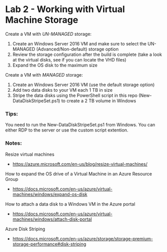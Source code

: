 # Lab 2 - Working with Virtual Machine Storage

Create a VM with *UN-MANAGED* storage:

1. Create an Windows Server 2016 VM and make sure to select the UN-MANAGED (Advanced/Non-default) storage option
2. Review the storage configuration after the build is complete (take a look at the virtual disks, see if you can locate the VHD files)
3. Expand the OS disk to the maximum size

Create a VM with *MANAGED* storage:

1. Create an Windows Server 2016 VM (use the default storage option)
2. Add two data disks to your VM each 1 TB in size
3. Stripe the data disks using the PowerShell script in this repo (New-DataDiskStripeSet.ps1) to create a 2 TB volume in Windows

### Tips:

You need to run the New-DataDiskStripeSet.ps1 from Windows. You can either RDP to the server or use the custom script extention.

### Notes:

Resize virtual machines
* https://azure.microsoft.com/en-us/blog/resize-virtual-machines/

How to expand the OS drive of a Virtual Machine in an Azure Resource Group
* https://docs.microsoft.com/en-us/azure/virtual-machines/windows/expand-os-disk

How to attach a data disk to a Windows VM in the Azure portal
* https://docs.microsoft.com/en-us/azure/virtual-machines/windows/attach-disk-portal

Azure Disk Striping
* https://docs.microsoft.com/en-us/azure/storage/storage-premium-storage-performance#disk-striping